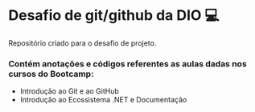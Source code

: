 # Desafio de git/github da DIO 💻
 Repositório criado para o desafio de projeto.
 
 ### Contém anotações e códigos referentes as aulas dadas nos cursos do Bootcamp:
 - Introdução ao Git e ao GitHub
 - Introdução ao Ecossistema .NET e Documentação
